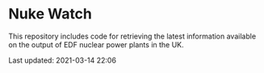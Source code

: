 # Nuke Watch

This repository includes code for retrieving the latest information available on the output of EDF nuclear power plants in the UK.

Last updated: 2021-03-14 22:06